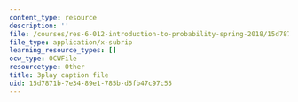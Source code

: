 ```yaml
---
content_type: resource
description: ''
file: /courses/res-6-012-introduction-to-probability-spring-2018/15d7871b7e3489e1785bd5fb47c97c55_v5fOm80VAnc.srt
file_type: application/x-subrip
learning_resource_types: []
ocw_type: OCWFile
resourcetype: Other
title: 3play caption file
uid: 15d7871b-7e34-89e1-785b-d5fb47c97c55
---
```

